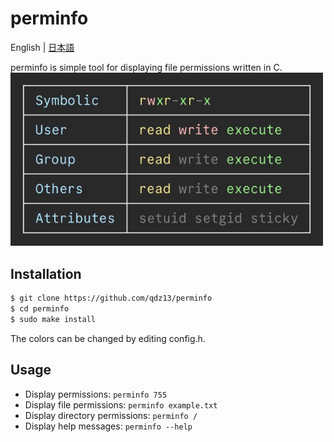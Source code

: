 # perminfo
English | [日本語](README-ja.md)

perminfo is simple tool for displaying file permissions written in C.
<img src="preview.jpg" width="500">

## Installation
```sh
$ git clone https://github.com/qdz13/perminfo
$ cd perminfo
$ sudo make install
```
The colors can be changed by editing config.h.

## Usage
* Display permissions: `perminfo 755`
* Display file permissions: `perminfo example.txt`
* Display directory permissions: `perminfo /`
* Display help messages: `perminfo --help`
